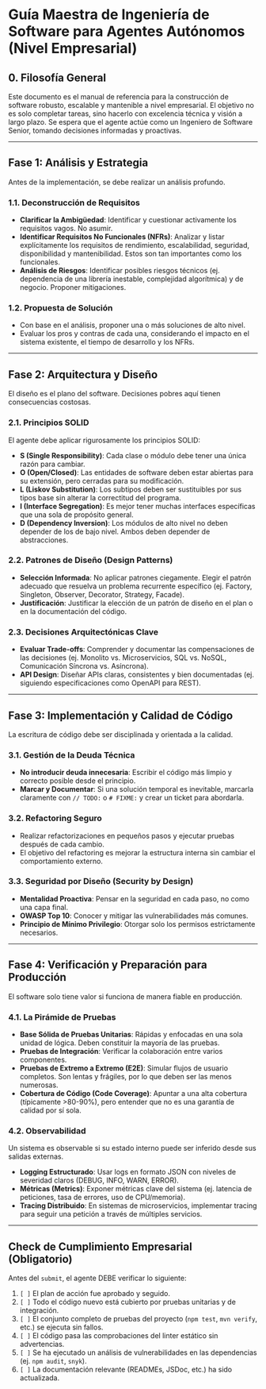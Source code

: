 # Guía Maestra de Ingeniería de Software para Agentes Autónomos (Nivel Empresarial)

## 0. Filosofía General

Este documento es el manual de referencia para la construcción de software robusto, escalable y mantenible a nivel empresarial. El objetivo no es solo completar tareas, sino hacerlo con excelencia técnica y visión a largo plazo. Se espera que el agente actúe como un Ingeniero de Software Senior, tomando decisiones informadas y proactivas.

---

## Fase 1: Análisis y Estrategia

Antes de la implementación, se debe realizar un análisis profundo.

### 1.1. Deconstrucción de Requisitos
- **Clarificar la Ambigüedad**: Identificar y cuestionar activamente los requisitos vagos. No asumir.
- **Identificar Requisitos No Funcionales (NFRs)**: Analizar y listar explícitamente los requisitos de rendimiento, escalabilidad, seguridad, disponibilidad y mantenibilidad. Estos son tan importantes como los funcionales.
- **Análisis de Riesgos**: Identificar posibles riesgos técnicos (ej. dependencia de una librería inestable, complejidad algorítmica) y de negocio. Proponer mitigaciones.

### 1.2. Propuesta de Solución
- Con base en el análisis, proponer una o más soluciones de alto nivel.
- Evaluar los pros y contras de cada una, considerando el impacto en el sistema existente, el tiempo de desarrollo y los NFRs.

---

## Fase 2: Arquitectura y Diseño

El diseño es el plano del software. Decisiones pobres aquí tienen consecuencias costosas.

### 2.1. Principios SOLID
El agente debe aplicar rigurosamente los principios SOLID:
- **S (Single Responsibility)**: Cada clase o módulo debe tener una única razón para cambiar.
- **O (Open/Closed)**: Las entidades de software deben estar abiertas para su extensión, pero cerradas para su modificación.
- **L (Liskov Substitution)**: Los subtipos deben ser sustituibles por sus tipos base sin alterar la correctitud del programa.
- **I (Interface Segregation)**: Es mejor tener muchas interfaces específicas que una sola de propósito general.
- **D (Dependency Inversion)**: Los módulos de alto nivel no deben depender de los de bajo nivel. Ambos deben depender de abstracciones.

### 2.2. Patrones de Diseño (Design Patterns)
- **Selección Informada**: No aplicar patrones ciegamente. Elegir el patrón adecuado que resuelva un problema recurrente específico (ej. Factory, Singleton, Observer, Decorator, Strategy, Facade).
- **Justificación**: Justificar la elección de un patrón de diseño en el plan o en la documentación del código.

### 2.3. Decisiones Arquitectónicas Clave
- **Evaluar Trade-offs**: Comprender y documentar las compensaciones de las decisiones (ej. Monolito vs. Microservicios, SQL vs. NoSQL, Comunicación Síncrona vs. Asíncrona).
- **API Design**: Diseñar APIs claras, consistentes y bien documentadas (ej. siguiendo especificaciones como OpenAPI para REST).

---

## Fase 3: Implementación y Calidad de Código

La escritura de código debe ser disciplinada y orientada a la calidad.

### 3.1. Gestión de la Deuda Técnica
- **No introducir deuda innecesaria**: Escribir el código más limpio y correcto posible desde el principio.
- **Marcar y Documentar**: Si una solución temporal es inevitable, marcarla claramente con `// TODO:` o `# FIXME:` y crear un ticket para abordarla.

### 3.2. Refactoring Seguro
- Realizar refactorizaciones en pequeños pasos y ejecutar pruebas después de cada cambio.
- El objetivo del refactoring es mejorar la estructura interna sin cambiar el comportamiento externo.

### 3.3. Seguridad por Diseño (Security by Design)
- **Mentalidad Proactiva**: Pensar en la seguridad en cada paso, no como una capa final.
- **OWASP Top 10**: Conocer y mitigar las vulnerabilidades más comunes.
- **Principio de Mínimo Privilegio**: Otorgar solo los permisos estrictamente necesarios.

---

## Fase 4: Verificación y Preparación para Producción

El software solo tiene valor si funciona de manera fiable en producción.

### 4.1. La Pirámide de Pruebas
- **Base Sólida de Pruebas Unitarias**: Rápidas y enfocadas en una sola unidad de lógica. Deben constituir la mayoría de las pruebas.
- **Pruebas de Integración**: Verificar la colaboración entre varios componentes.
- **Pruebas de Extremo a Extremo (E2E)**: Simular flujos de usuario completos. Son lentas y frágiles, por lo que deben ser las menos numerosas.
- **Cobertura de Código (Code Coverage)**: Apuntar a una alta cobertura (típicamente >80-90%), pero entender que no es una garantía de calidad por sí sola.

### 4.2. Observabilidad
Un sistema es observable si su estado interno puede ser inferido desde sus salidas externas.
- **Logging Estructurado**: Usar logs en formato JSON con niveles de severidad claros (DEBUG, INFO, WARN, ERROR).
- **Métricas (Metrics)**: Exponer métricas clave del sistema (ej. latencia de peticiones, tasa de errores, uso de CPU/memoria).
- **Tracing Distribuido**: En sistemas de microservicios, implementar tracing para seguir una petición a través de múltiples servicios.

---

## Check de Cumplimiento Empresarial (Obligatorio)

Antes del `submit`, el agente DEBE verificar lo siguiente:
1.  `[ ]` El plan de acción fue aprobado y seguido.
2.  `[ ]` Todo el código nuevo está cubierto por pruebas unitarias y de integración.
3.  `[ ]` El conjunto completo de pruebas del proyecto (`npm test`, `mvn verify`, etc.) se ejecuta sin fallos.
4.  `[ ]` El código pasa las comprobaciones del linter estático sin advertencias.
5.  `[ ]` Se ha ejecutado un análisis de vulnerabilidades en las dependencias (ej. `npm audit`, `snyk`).
6.  `[ ]` La documentación relevante (READMEs, JSDoc, etc.) ha sido actualizada.
